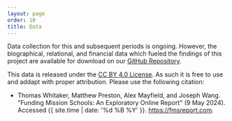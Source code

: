 ```yaml
---
layout: page
order: 10
title: Data
---
```


Data collection for this and subsequent periods is ongoing. However, the biographical, relational, and financial data which fueled the findings of this project are available for download on our [GitHub Repository](https://github.com/alex-mayfield/fmsreport/tree/data). 

This data is released under the [CC BY 4.0 License](https://creativecommons.org/licenses/by/4.0/). As such it is free to use and addapt with proper attribution. Please use the following citation: 

- Thomas Whitaker, Matthew Preston, Alex Mayfield, and Joseph Wang. "Funding Mission Schools: An Exploratory Online Report" (9 May 2024). Accessed {{ site.time | date: '%d %B %Y' }}. https://fmsreport.com.